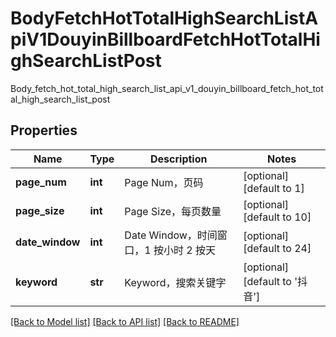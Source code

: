 # BodyFetchHotTotalHighSearchListApiV1DouyinBillboardFetchHotTotalHighSearchListPost

Body_fetch_hot_total_high_search_list_api_v1_douyin_billboard_fetch_hot_total_high_search_list_post
## Properties
Name | Type | Description | Notes
------------ | ------------- | ------------- | -------------
**page_num** | **int** | Page Num，页码 | [optional] [default to 1]
**page_size** | **int** | Page Size，每页数量 | [optional] [default to 10]
**date_window** | **int** | Date Window，时间窗口，1 按小时 2 按天 | [optional] [default to 24]
**keyword** | **str** | Keyword，搜索关键字 | [optional] [default to '抖音']

[[Back to Model list]](../README.md#documentation-for-models) [[Back to API list]](../README.md#documentation-for-api-endpoints) [[Back to README]](../README.md)


